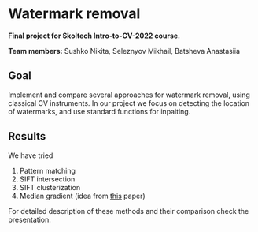 # Watermark removal

**Final project for Skoltech Intro-to-CV-2022 course.**

**Team members:** Sushko Nikita, Seleznyov Mikhail, Batsheva Anastasiia

## Goal
Implement and compare several approaches for watermark removal, using classical CV instruments.
In our project we focus on detecting the location of watermarks, and use standard functions for inpaiting.

## Results
We have tried
1. Pattern matching
2. SIFT intersection
3. SIFT clusterization
4. Median gradient (idea from [this](https://openaccess.thecvf.com/content_cvpr_2017/papers/Dekel_On_the_Effectiveness_CVPR_2017_paper.pdf) paper)

For detailed description of these methods and their comparison check the presentation.
